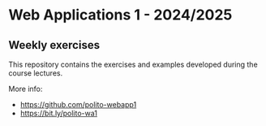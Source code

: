 # Web Applications 1 - 2024/2025

## Weekly exercises

This repository contains the exercises and examples developed during the course lectures.

More info:
- https://github.com/polito-webapp1
- https://bit.ly/polito-wa1 
